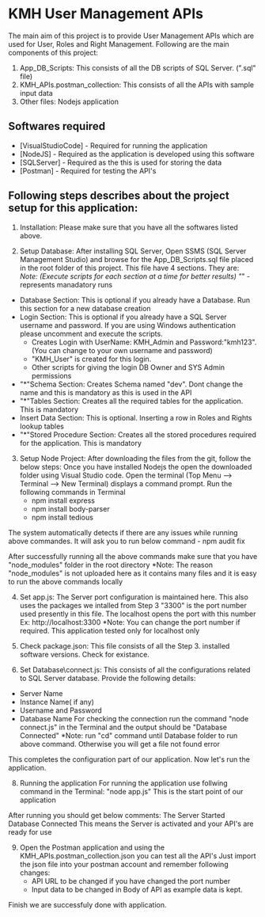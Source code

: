 # KMH User Management APIs

The main aim of this project is to provide User Management APIs which are used for User, Roles and Right Management. Following are the main components of this project:
1. App_DB_Scripts: This consists of all the DB scripts of SQL Server. (".sql" file)
2. KMH_APIs.postman_collection: This consists of all the APIs with sample input data
3. Other files: Nodejs application

## Softwares required
- [VisualStudioCode] - Required for running the application
- [NodeJS] - Required as the application is developed using this software
- [SQLServer] - Required as the this is used for storing the data
- [Postman] - Required for testing the API's

## Following steps describes about the project setup for this application:
1. Installation:
Please make sure that you have all the softwares listed above.

2. Setup Database:
After installing SQL Server, Open SSMS (SQL Server Management Studio) and browse for the App_DB_Scripts.sql file placed in the root folder of this project. This file have 4 sections. They are:
*Note: (Execute scripts for each section at a time for better results)
"*" - represents manadatory runs

- Database Section: This is optional if you already have a Database. Run this section for a new database creation
- Login Section: This is optional if you already have a SQL Server username and password. If you are using Windows authentication please uncomment and execute the scripts.
    - Creates Login with UserName: KMH_Admin and Password:"kmh123". (You can change to your own username and password)
    - "KMH_User" is created for this login.
    - Other scripts for giving the login DB Owner and SYS Admin permissions
- "*"Schema Section: Creates Schema named "dev". Dont change the name and this is mandatory as this is used in the API
- "*"Tables Section: Creates all the required tables for the application. This is mandatory
- Insert Data Section: This is optional. Inserting a row in Roles and Rights lookup tables
- "*"Stored Procedure Section: Creates all the stored procedures required for the application. This is mandatory

3. Setup Node Project:
After downloading the files from the git, follow the below steps:
Once you have installed Nodejs the open the downloaded folder using Visual Studio code. 
Open the terminal (Top Menu --> Terminal --> New Terminal) displays a command prompt. Run the following commands in Terminal
    - npm install express
    - npm install body-parser
    - npm install tedious
    
The system automatically detects if there are any issues while running above commandes. It will ask you to run below command
    - npm audit fix
    
After successfully running all the above commands make sure that you have "node_modules" folder in the root directory
*Note: The reason "node_modules" is not uploaded here as it contains many files and it is easy to run the above commands locally

4. Set app.js: The Server port configuration is maintained here. This also uses the packages we intalled from Step 3
"3300" is the port number used presently in this file. The localhost opens the port with this number Ex: http://localhost:3300
*Note: You can change the port number if required. This application tested only for localhost only

5. Check package.json: This file consists of all the Step 3. installed software versions. Check for existance.

7. Set Database\connect.js: This consists of all the configurations related to SQL Server database. Provide the following details:
- Server Name
- Instance Name( if any)
- Username and Password
- Database Name
For checking the connection run the command "node connect.js" in the Terminal and the output should be "Database Connected"
*Note: run "cd" command until Database folder to run above command. Otherwise you will get a file not found error

This completes the configuration part of our application. Now let's run the application.

8. Running the application
For running the application use follwing command in the Terminal:
    "node app.js"
This is the start point of our application

After running you should get below comments:
The Server Started
Database Connected
This means the Server is activated and your API's are ready for use

9. Open the Postman application and using the KMH_APIs.postman_collection.json you can test all the API's
Just import the json file into your postman account and remember following changes:
    - API URL to be changed if you have changed the port number
    - Input data to be changed in Body of API as example data is kept.
    
Finish we are successfuly done with application.
